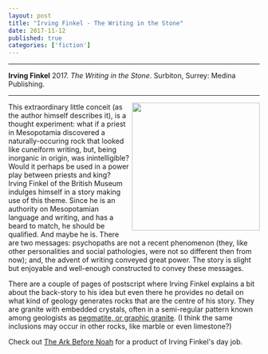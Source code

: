 ```yaml
---
layout: post
title: "Irving Finkel - The Writing in the Stone"
date: 2017-11-12
published: true
categories: ['fiction']
---
```



***
<b>Irving Finkel</b> 2017. _The Writing in the Stone_. Surbiton, Surrey: Medina Publishing.

***


<img width="256" align="right" src="http://timeteam.github.io/images/thewritinginthestone2.jpg" alt=""> 

This extraordinary little conceit (as the author himself describes it), is a thought experiment: what if a priest in Mesopotamia discovered a naturally-occuring rock that looked like cuneiform writing, but, being inorganic in origin, was inintelligible?  Would it perhaps be used in a power play between priests and king?  Irving Finkel of the British Museum indulges himself in a story making use of this theme.  Since he is an authority on Mesopotamian language and writing, and has a beard to match, he should be qualified.  And maybe he is.  There are two messages: psychopaths are not a recent phenomenon (they, like other personalities and social pathologies, were not so different then from now); and, the advent of writing conveyed great power.  The story is slight but enjoyable and well-enough constructed to convey these messages.  

There are a couple of pages of postscript where Irving Finkel explains a bit about the back-story to his idea but even there he provides no detail on what kind of geology generates rocks that are the centre of his story.  They are granite with embedded crystals, often in a semi-regular pattern known among geologists as [pegmatite, or graphic granite](http://www.jsjgeology.net/Graphic-granite.htm).  (I think the same inclusions may occur in other rocks, like marble or even limestone?) 

Check out [The Ark Before Noah](http://timeteam.github.io/history%20and%20pre-history/2014/03/23/The-Ark-Before-Noah.html) for a product of Irving Finkel's day job.




